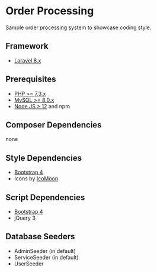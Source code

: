 Order Processing
================================================
Sample order processing system to showcase coding style.

## Framework
- [Laravel 8.x](https://laravel.com/docs/8.x/)

## Prerequisites
- [PHP >= 7.3.x](https://php.net/)
- [MySQL >= 8.0.x](https://www.mysql.com/)
- [Node JS > 12](https://nodejs.org/) and npm

## Composer Dependencies
 none

## Style Dependencies
- [Bootstrap 4](https://getbootstrap.com/docs/4.0/getting-started/introduction/)
- Icons by [IcoMoon](https://icomoon.io/)

## Script Dependencies
- [Bootstrap 4](https://getbootstrap.com/docs/4.0/getting-started/introduction/)
- jQuery 3

## Database Seeders
- AdminSeeder (in default)
- ServiceSeeder (in default)
- UserSeeder


